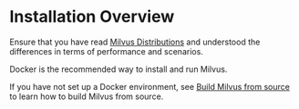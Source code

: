 # Installation Overview

Ensure that you have read [Milvus Distributions](milvus_distributions-cpu.md) and understood the differences in terms of performance and scenarios.

Docker is the recommended way to install and run Milvus.

  
<div class="alert note">
If you have not set up a Docker environment, see <a href="https://github.com/milvus-io/milvus/blob/master/INSTALL.md">Build Milvus from source</a> to learn how to build Milvus from source.
</div>

